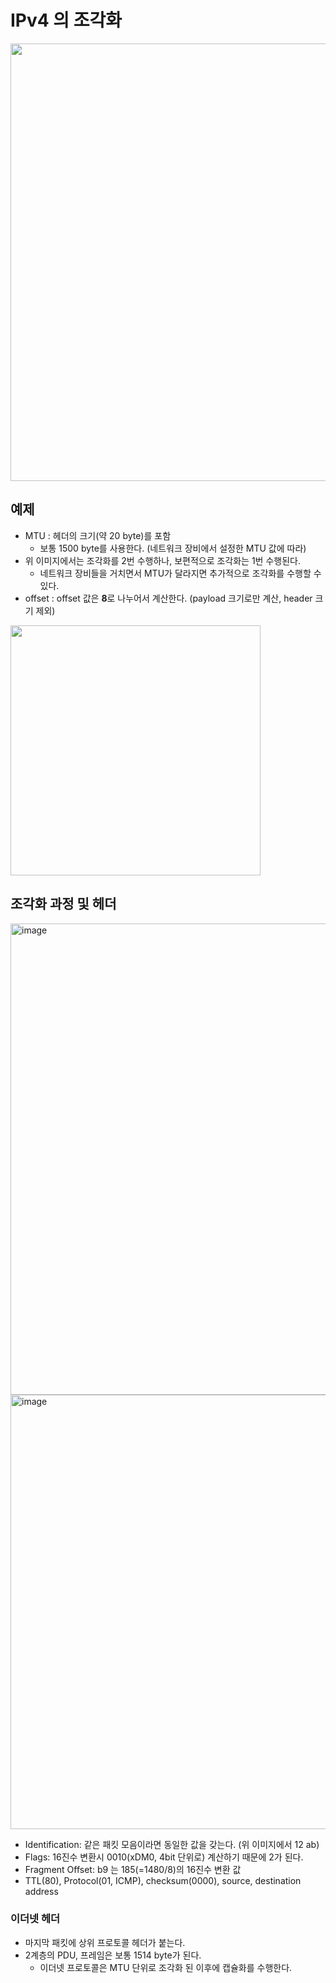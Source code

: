 # IPv4 의 조각화

<img width="700" src="https://user-images.githubusercontent.com/62924471/198415465-1c9b223b-1ac7-416e-9255-b1fb1bc39f0e.png">

## 예제
- MTU : 헤더의 크기(약 20 byte)를 포함
  - 보통 1500 byte를 사용한다. (네트워크 장비에서 설정한 MTU 값에 따라)
- 위 이미지에서는 조각화를 2번 수행하나, 보편적으로 조각화는 1번 수행된다.
  - 네트워크 장비들을 거치면서 MTU가 달라지면 추가적으로 조각화를 수행할 수 있다.
- offset : offset 값은 **8**로 나누어서 계산한다. (payload 크기로만 계산, header 크기 제외)

<img width="400" src="https://user-images.githubusercontent.com/62924471/198415822-4d6e9fdc-a328-4888-a4fa-d4ec166819a1.png">

## 조각화 과정 및 헤더

<img width="754" alt="image" src="https://user-images.githubusercontent.com/62924471/198417486-a8a6653e-8123-4517-a9ce-f1ce3304c15a.png">
<img width="695" alt="image" src="https://user-images.githubusercontent.com/62924471/198417695-afac476d-a47c-4895-a3c6-85a6eaf5b544.png">

- Identification: 같은 패킷 모음이라면 동일한 값을 갖는다. (위 이미지에서 12 ab)
- Flags: 16진수 변환시 0010(xDM0, 4bit 단위로) 계산하기 때문에 2가 된다.
- Fragment Offset: b9 는 185(=1480/8)의 16진수 변환 값
- TTL(80), Protocol(01, ICMP), checksum(0000), source, destination address

### 이더넷 헤더
- 마지막 패킷에 상위 프로토콜 헤더가 붙는다.
- 2계층의 PDU, 프레임은 보통 1514 byte가 된다.
  - 이더넷 프로토콜은 MTU 단위로 조각화 된 이후에 캡슐화를 수행한다.